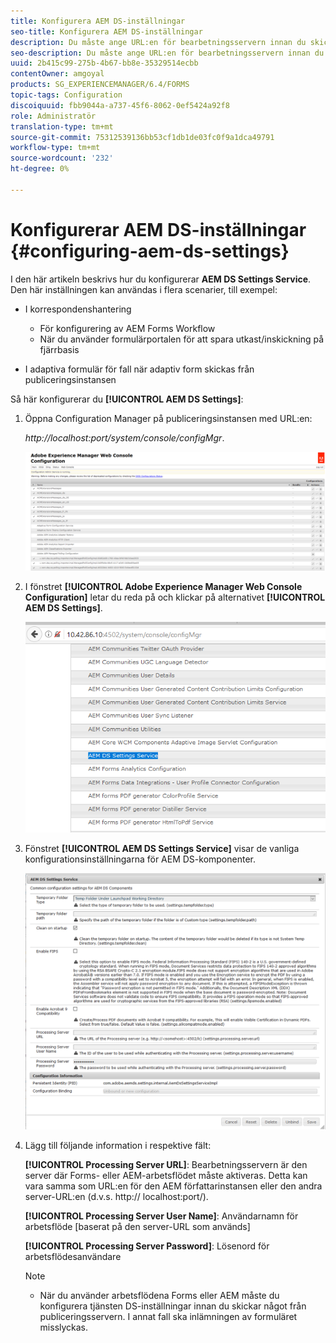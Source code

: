 ```yaml
---
title: Konfigurera AEM DS-inställningar
seo-title: Konfigurera AEM DS-inställningar
description: Du måste ange URL:en för bearbetningsservern innan du skickar ett formulär.
seo-description: Du måste ange URL:en för bearbetningsservern innan du skickar ett formulär.
uuid: 2b415c99-275b-4b67-bb8e-35329514ecbb
contentOwner: amgoyal
products: SG_EXPERIENCEMANAGER/6.4/FORMS
topic-tags: Configuration
discoiquuid: fbb9044a-a737-45f6-8062-0ef5424a92f8
role: Administratör
translation-type: tm+mt
source-git-commit: 75312539136bb53cf1db1de03fc0f9a1dca49791
workflow-type: tm+mt
source-wordcount: '232'
ht-degree: 0%

---
```



# Konfigurerar AEM DS-inställningar {#configuring-aem-ds-settings}

I den här artikeln beskrivs hur du konfigurerar **AEM DS Settings Service**. Den här inställningen kan användas i flera scenarier, till exempel:

* I korrespondenshantering

   * För konfigurering av AEM Forms Workflow
   * När du använder formulärportalen för att spara utkast/inskickning på fjärrbasis

* I adaptiva formulär för fall när adaptiv form skickas från publiceringsinstansen

Så här konfigurerar du **[!UICONTROL AEM DS Settings]**:

1. Öppna Configuration Manager på publiceringsinstansen med URL:en:

   *http://localhost:port/system/console/configMgr*.

   ![aem_web_configuration_console](assets/aem_web_configuration_console.png)

1. I fönstret **[!UICONTROL Adobe Experience Manager Web Console Configuration]** letar du reda på och klickar på alternativet **[!UICONTROL AEM DS Settings]**.

   ![ds_settings](assets/ds_settings.png)

1. Fönstret **[!UICONTROL AEM DS Settings Service]** visar de vanliga konfigurationsinställningarna för AEM DS-komponenter.

   ![ds_settings_1](assets/ds_settings_1.png)

1. Lägg till följande information i respektive fält:

   **[!UICONTROL Processing Server URL]**: Bearbetningsservern är den server där Forms- eller AEM-arbetsflödet måste aktiveras. Detta kan vara samma som URL:en för den AEM författarinstansen eller den andra server-URL:en (d.v.s. http:// localhost:port/).

   **[!UICONTROL Processing Server User Name]**: Användarnamn för arbetsflöde  [baserat på den server-URL som används]

   **[!UICONTROL Processing Server Password]**: Lösenord för arbetsflödesanvändare

   >[!NOTE]
   >
   >* När du använder arbetsflödena Forms eller AEM måste du konfigurera tjänsten DS-inställningar innan du skickar något från publiceringsservern. I annat fall ska inlämningen av formuläret misslyckas.


